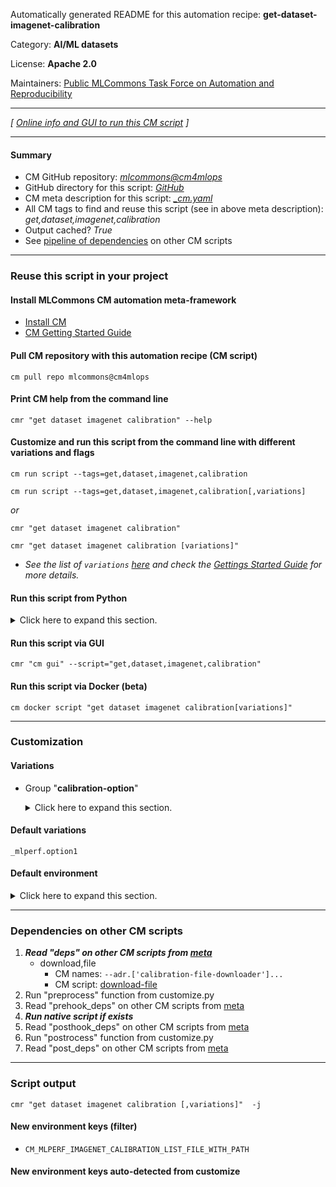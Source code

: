 Automatically generated README for this automation recipe: **get-dataset-imagenet-calibration**

Category: **AI/ML datasets**

License: **Apache 2.0**

Maintainers: [Public MLCommons Task Force on Automation and Reproducibility](https://github.com/mlcommons/ck/blob/master/docs/taskforce.md)

---
*[ [Online info and GUI to run this CM script](https://access.cknowledge.org/playground/?action=scripts&name=get-dataset-imagenet-calibration,30361fad3dff49ff) ]*

---
#### Summary

* CM GitHub repository: *[mlcommons@cm4mlops](https://github.com/mlcommons/cm4mlops/tree/dev)*
* GitHub directory for this script: *[GitHub](https://github.com/mlcommons/cm4mlops/tree/dev/script/get-dataset-imagenet-calibration)*
* CM meta description for this script: *[_cm.yaml](_cm.yaml)*
* All CM tags to find and reuse this script (see in above meta description): *get,dataset,imagenet,calibration*
* Output cached? *True*
* See [pipeline of dependencies](#dependencies-on-other-cm-scripts) on other CM scripts


---
### Reuse this script in your project

#### Install MLCommons CM automation meta-framework

* [Install CM](https://access.cknowledge.org/playground/?action=install)
* [CM Getting Started Guide](https://github.com/mlcommons/ck/blob/master/docs/getting-started.md)

#### Pull CM repository with this automation recipe (CM script)

```cm pull repo mlcommons@cm4mlops```

#### Print CM help from the command line

````cmr "get dataset imagenet calibration" --help````

#### Customize and run this script from the command line with different variations and flags

`cm run script --tags=get,dataset,imagenet,calibration`

`cm run script --tags=get,dataset,imagenet,calibration[,variations] `

*or*

`cmr "get dataset imagenet calibration"`

`cmr "get dataset imagenet calibration [variations]" `


* *See the list of `variations` [here](#variations) and check the [Gettings Started Guide](https://github.com/mlcommons/ck/blob/dev/docs/getting-started.md) for more details.*

#### Run this script from Python

<details>
<summary>Click here to expand this section.</summary>

```python

import cmind

r = cmind.access({'action':'run'
                  'automation':'script',
                  'tags':'get,dataset,imagenet,calibration'
                  'out':'con',
                  ...
                  (other input keys for this script)
                  ...
                 })

if r['return']>0:
    print (r['error'])

```

</details>


#### Run this script via GUI

```cmr "cm gui" --script="get,dataset,imagenet,calibration"```

#### Run this script via Docker (beta)

`cm docker script "get dataset imagenet calibration[variations]" `

___
### Customization


#### Variations

  * Group "**calibration-option**"
    <details>
    <summary>Click here to expand this section.</summary>

    * **`_mlperf.option1`** (default)
      - Environment variables:
        - *CM_MLPERF_IMAGENET_CALIBRATION_OPTION*: `one`
        - *CM_DOWNLOAD_CHECKSUM*: `f09719174af3553119e2c621157773a6`
      - Workflow:
    * `_mlperf.option2`
      - Environment variables:
        - *CM_MLPERF_IMAGENET_CALIBRATION_OPTION*: `two`
        - *CM_DOWNLOAD_CHECKSUM*: `e44582af00e3b4fc3fac30efd6bdd05f`
      - Workflow:

    </details>


#### Default variations

`_mlperf.option1`
#### Default environment

<details>
<summary>Click here to expand this section.</summary>

These keys can be updated via `--env.KEY=VALUE` or `env` dictionary in `@input.json` or using script flags.


</details>

___
### Dependencies on other CM scripts


  1. ***Read "deps" on other CM scripts from [meta](https://github.com/mlcommons/cm4mlops/tree/dev/script/get-dataset-imagenet-calibration/_cm.yaml)***
     * download,file
       * CM names: `--adr.['calibration-file-downloader']...`
       - CM script: [download-file](https://github.com/mlcommons/cm4mlops/tree/master/script/download-file)
  1. Run "preprocess" function from customize.py
  1. Read "prehook_deps" on other CM scripts from [meta](https://github.com/mlcommons/cm4mlops/tree/dev/script/get-dataset-imagenet-calibration/_cm.yaml)
  1. ***Run native script if exists***
  1. Read "posthook_deps" on other CM scripts from [meta](https://github.com/mlcommons/cm4mlops/tree/dev/script/get-dataset-imagenet-calibration/_cm.yaml)
  1. Run "postrocess" function from customize.py
  1. Read "post_deps" on other CM scripts from [meta](https://github.com/mlcommons/cm4mlops/tree/dev/script/get-dataset-imagenet-calibration/_cm.yaml)

___
### Script output
`cmr "get dataset imagenet calibration [,variations]"  -j`
#### New environment keys (filter)

* `CM_MLPERF_IMAGENET_CALIBRATION_LIST_FILE_WITH_PATH`
#### New environment keys auto-detected from customize
